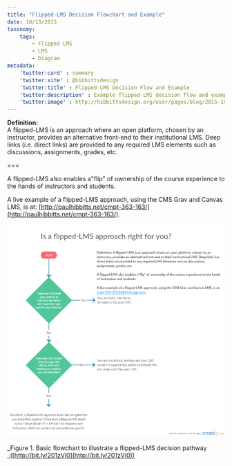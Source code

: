 ```yaml
---
title: "Flipped-LMS Decision Flowchart and Example"
date: 10/13/2015
taxonomy:
    tags:
        - Flipped-LMS
        - LMS
        - Diagram
metadata:
    'twitter:card' : summary
    'twitter:site' : @hibbittsdesign
    'twitter:title' : Flipped-LMS Decision Flow and Example
    'twitter:description' : Example flipped-LMS decision flow and example.
    'twitter:image' : http://hibbittsdesign.org/user/pages/blog/2015-10-13-flipped-lms-decision-flowchart/Flipped-LMS.png
---
```


**Definition:**  
A flipped-LMS is an approach where an open platform, chosen by an instructor, provides an alternative front-end to their institutional LMS. Deep links (i.e. direct links) are provided to any required LMS elements such as discussions, assignments, grades, etc.

===

A flipped-LMS also enables a"flip" of ownership of the course experience to the hands of instructors and students.

A live example of a flipped-LMS approach, using the CMS Grav and Canvas LMS, is at:
[http://paulhibbitts.net/cmpt-363-163/](http://paulhibbitts.net/cmpt-363-163/).

![Flipped-LMS Approach Decision Flowchart](../2015-10-13-flipped-lms-decision-flowchart/Flipped-LMS.png)

_Figure 1. Basic flowchart to illustrate a flipped-LMS decision pathway _([http://bit.ly/201zVj0](http://bit.ly/201zVj0))
